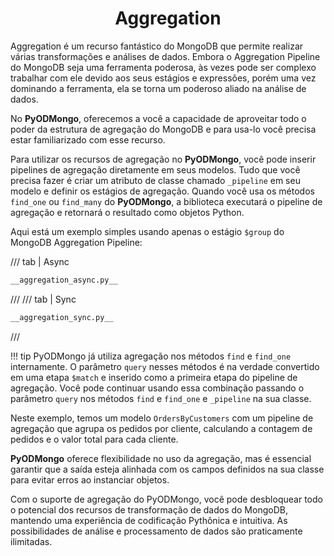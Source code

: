 # <center>Aggregation</center>

Aggregation é um recurso fantástico do MongoDB que permite realizar várias transformações e análises de dados. Embora o Aggregation Pipeline do MongoDB seja uma ferramenta poderosa, às vezes pode ser complexo trabalhar com ele devido aos seus estágios e expressões, porém uma vez dominando a ferramenta, ela se torna um poderoso aliado na análise de dados.

No **PyODMongo**, oferecemos a você a capacidade de aproveitar todo o poder da estrutura de agregação do MongoDB e para usa-lo você precisa estar familiarizado com esse recurso.

Para utilizar os recursos de agregação no **PyODMongo**, você pode inserir pipelines de agregação diretamente em seus modelos. Tudo que você precisa fazer é criar um atributo de classe chamado `_pipeline` em seu modelo e definir os estágios de agregação. Quando você usa os métodos `find_one` ou `find_many` do **PyODMongo**, a biblioteca executará o pipeline de agregação e retornará o resultado como objetos Python.

Aqui está um exemplo simples usando apenas o estágio `$group` do MongoDB Aggregation Pipeline:

/// tab | Async
```python
__aggregation_async.py__
```
///
/// tab | Sync
```python
__aggregation_sync.py__
```
///

!!! tip
    PyODMongo já utiliza agregação nos métodos `find` e `find_one` internamente. O parâmetro `query` nesses métodos é na verdade convertido em uma etapa `$match` e inserido como a primeira etapa do pipeline de agregação. Você pode continuar usando essa combinação passando o parâmetro `query` nos métodos `find` e `find_one` e `_pipeline` na sua classe.

Neste exemplo, temos um modelo `OrdersByCustomers` com um pipeline de agregação que agrupa os pedidos por cliente, calculando a contagem de pedidos e o valor total para cada cliente.

**PyODMongo** oferece flexibilidade no uso da agregação, mas é essencial garantir que a saída esteja alinhada com os campos definidos na sua classe para evitar erros ao instanciar objetos.

Com o suporte de agregação do PyODMongo, você pode desbloquear todo o potencial dos recursos de transformação de dados do MongoDB, mantendo uma experiência de codificação Pythônica e intuitiva. As possibilidades de análise e processamento de dados são praticamente ilimitadas.